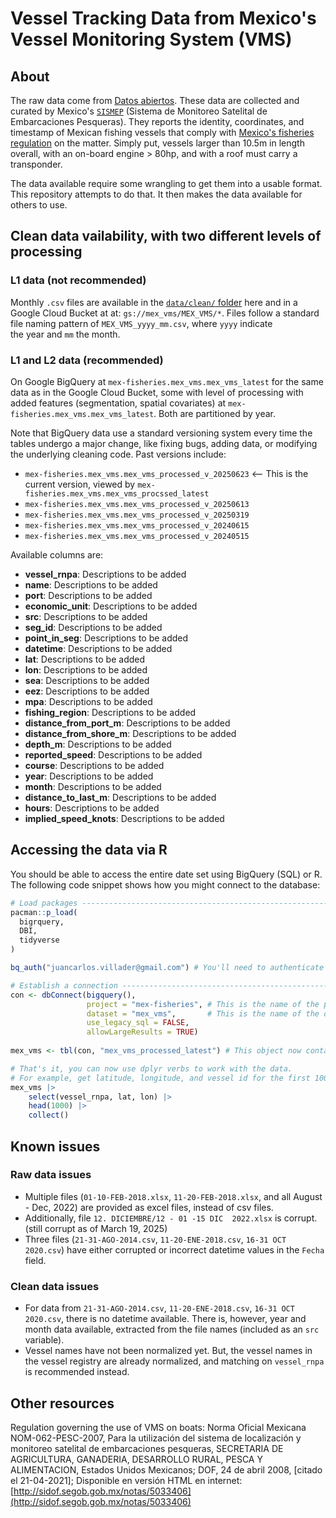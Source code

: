 # Vessel Tracking Data from Mexico's Vessel Monitoring System (VMS)

## About

The raw data come from [Datos abiertos](https://datos.gob.mx/busca/dataset/localizacion-y-monitoreo-satelital-de-embarcaciones-pesqueras).
These data are collected and curated by Mexico's [`SISMEP`](https://www.gob.mx/conapesca/acciones-y-programas/sistema-de-monitoreo-satelital-de-embarcaciones-pesqueras)
(Sistema de Monitoreo Satelital de Embarcaciones Pesqueras). They reports the
identity, coordinates, and timestamp of Mexican fishing vessels that comply with
[Mexico's fisheries regulation](https://www.dof.gob.mx/nota_detalle.php?codigo=5399371&fecha=03/07/2015#gsc.tab=0) on the matter.
Simply put, vessels larger than 10.5m in length overall, with an on-board engine > 80hp, and with a roof must carry a transponder.

The data available require some wrangling to get them into a usable format. This
repository attempts to do that. It then makes the data available for others to use.

## Clean data vailability, with two different levels of processing

### L1 data (not recommended)

Monthly `.csv` files are available in the [`data/clean/`  folder](data/clean/)
here and in a Google Cloud Bucket at at: `gs://mex_vms/MEX_VMS/*`. Files follow 
a standard file naming pattern of `MEX_VMS_yyyy_mm.csv`, where `yyyy` indicate\
the year and `mm` the month.

### L1 and L2 data (recommended)

On Google BigQuery at `mex-fisheries.mex_vms.mex_vms_latest` for the same data 
as in the Google Cloud Bucket, some with level of processing with added features
(segmentation, spatial covariates) at `mex-fisheries.mex_vms.mex_vms_latest`. Both
are partitioned by year.

Note that BigQuery data use a standard versioning system every time the tables undergo a major change, like fixing bugs, adding data, or modifying the underlying cleaning code. Past versions include:

- `mex-fisheries.mex_vms.mex_vms_processed_v_20250623` <-- This is the current version, viewed by `mex-fisheries.mex_vms.mex_vms_procssed_latest`
- `mex-fisheries.mex_vms.mex_vms_processed_v_20250613`
- `mex-fisheries.mex_vms.mex_vms_processed_v_20250319`
- `mex-fisheries.mex_vms.mex_vms_processed_v_20240615`
- `mex-fisheries.mex_vms.mex_vms_processed_v_20240515`

Available columns are:

- **vessel_rnpa**: Descriptions to be added
- **name**: Descriptions to be added
- **port**: Descriptions to be added
- **economic_unit**: Descriptions to be added
- **src**: Descriptions to be added
- **seg_id**: Descriptions to be added
- **point_in_seg**: Descriptions to be added
- **datetime**: Descriptions to be added
- **lat**: Descriptions to be added
- **lon**: Descriptions to be added
- **sea**: Descriptions to be added
- **eez**: Descriptions to be added
- **mpa**: Descriptions to be added
- **fishing_region**: Descriptions to be added
- **distance_from_port_m**: Descriptions to be added
- **distance_from_shore_m**: Descriptions to be added
- **depth_m**: Descriptions to be added
- **reported_speed**: Descriptions to be added
- **course**: Descriptions to be added
- **year**: Descriptions to be added
- **month**: Descriptions to be added
- **distance_to_last_m**: Descriptions to be added
- **hours**: Descriptions to be added
- **implied_speed_knots**: Descriptions to be added


## Accessing the data via R

You should be able to access the entire date set using BigQuery (SQL) or R.
The following code snippet shows how you might connect to the database:

```r
# Load packages ----------------------------------------------------------------
pacman::p_load(
  bigrquery,
  DBI,
  tidyverse
)

bq_auth("juancarlos.villader@gmail.com") # You'll need to authenticate using your own email

# Establish a connection -------------------------------------------------------
con <- dbConnect(bigquery(),
                 project = "mex-fisheries", # This is the name of the project, leave it as-is
                 dataset = "mex_vms",       # This is the name of the dataset, leave it as-is
                 use_legacy_sql = FALSE, 
                 allowLargeResults = TRUE)
  
mex_vms <- tbl(con, "mex_vms_processed_latest") # This object now contains a tbl that points at mex_vms_processed_v_20250319

# That's it, you can now use dplyr verbs to work with the data.
# For example, get latitude, longitude, and vessel id for the first 1000 rows in the data
mex_vms |> 
    select(vessel_rnpa, lat, lon) |> 
    head(1000) |> 
    collect()
```

## Known issues

### Raw data issues
- Multiple files (`01-10-FEB-2018.xlsx`, `11-20-FEB-2018.xlsx`, and all August - Dec, 2022) are provided as excel files, instead of csv files.
- Additionally, file `12. DICIEMBRE/12 - 01 -15 DIC  2022.xlsx` is corrupt. (still corrupt as of March 19, 2025)
- Three files (`21-31-AGO-2014.csv`, `11-20-ENE-2018.csv`, `16-31 OCT 2020.csv`) have either corrupted or incorrect datetime values in the `Fecha` field.

### Clean data issues
- For data from `21-31-AGO-2014.csv`, `11-20-ENE-2018.csv`, `16-31 OCT 2020.csv`, there is no datetime available. There is, however, year and month data available, extracted from the file names (included as an `src` variable).
- Vessel names have not been normalized yet. But, the vessel names in the vessel registry are already normalized, and matching on `vessel_rnpa` is recommended instead.

## Other resources


Regulation governing the use of VMS on boats: Norma Oficial Mexicana
NOM-062-PESC-2007, Para la utilización del sistema de localización y monitoreo
satelital de embarcaciones pesqueras, SECRETARIA DE AGRICULTURA, GANADERIA,
DESARROLLO RURAL, PESCA Y ALIMENTACION, Estados Unidos Mexicanos; DOF, 24 de
abril 2008, [citado el 21-04-2021]; Disponible en versión HTML en internet:
[http://sidof.segob.gob.mx/notas/5033406](http://sidof.segob.gob.mx/notas/5033406)












